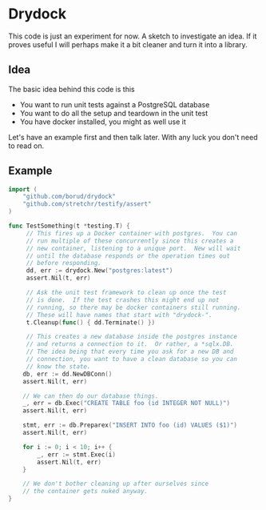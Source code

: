 # Drydock

This code is just an experiment for now.  A sketch to investigate an
idea.  If it proves useful I will perhaps make it a bit cleaner and
turn it into a library.

## Idea

The basic idea behind this code is this

  - You want to run unit tests against a PostgreSQL database
  - You want to do all the setup and teardown in the unit test
  - You have docker installed, you might as well use it

Let's have an example first and then talk later.  With any luck you
don't need to read on.

## Example

```go
import (
    "github.com/borud/drydock"
	"github.com/stretchr/testify/assert"
)

func TestSomething(t *testing.T) {
     // This fires up a Docker container with postgres.  You can
     // run multiple of these concurrently since this creates a
     // new container, listening to a unique port.  New will wait
     // until the database responds or the operation times out
     // before responding.
     dd, err := drydock.New("postgres:latest")
     assert.Nil(t, err)

     // Ask the unit test framework to clean up once the test
     // is done.  If the test crashes this might end up not
     // running, so there may be docker containers still running.
     // These will have names that start with "drydock-".
     t.Cleanup(func() { dd.Terminate() })

     // This creates a new database inside the postgres instance
     // and returns a connection to it.  Or rather, a *sqlx.DB.
     // The idea being that every time you ask for a new DB and
     // connection, you want to have a clean database so you can
     // know the state.
    db, err := dd.NewDBConn()
    assert.Nil(t, err)

    // We can then do our database things. 
    _, err = db.Exec("CREATE TABLE foo (id INTEGER NOT NULL)")
    assert.Nil(t, err)

    stmt, err := db.Preparex("INSERT INTO foo (id) VALUES ($1)")
    assert.Nil(t, err)

    for i := 0; i < 10; i++ {
        _, err := stmt.Exec(i)
        assert.Nil(t, err)
    }

    // We don't bother cleaning up after ourselves since
    // the container gets nuked anyway.
}
```
